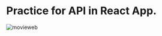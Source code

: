 # Practice for API in React App.   

![movieweb](https://user-images.githubusercontent.com/72256238/140644730-e09435cf-3b8e-4d2f-badb-22cda93c84e5.gif)
